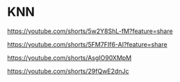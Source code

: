 # KNN

https://youtube.com/shorts/5w2Y8ShL-fM?feature=share

https://youtube.com/shorts/5FM7FIf6-AI?feature=share

https://youtube.com/shorts/AsgIO90XMpM


https://youtube.com/shorts/29fQwE2dnJc



